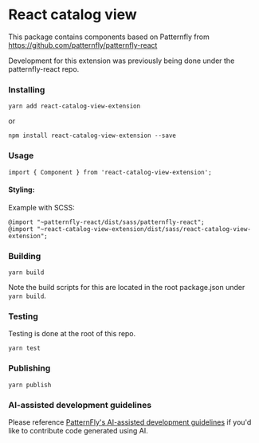 # React catalog view

This package contains components based on Patternfly from https://github.com/patternfly/patternfly-react

Development for this extension was previously being done under the patternfly-react repo.

### Installing

```
yarn add react-catalog-view-extension
```

or

```
npm install react-catalog-view-extension --save
```

### Usage

```
import { Component } from 'react-catalog-view-extension';
```

#### Styling:

Example with SCSS:

```
@import "~patternfly-react/dist/sass/patternfly-react";
@import "~react-catalog-view-extension/dist/sass/react-catalog-view-extension";
```

### Building

```
yarn build
```

Note the build scripts for this are located in the root package.json under `yarn build`.

### Testing

Testing is done at the root of this repo.

```
yarn test
```

### Publishing

```
yarn publish
```

### AI-assisted development guidelines

Please reference [PatternFly's AI-assisted development guidelines](https://github.com/patternfly/.github/blob/main/CONTRIBUTING.md) if you'd like to contribute code generated using AI.
